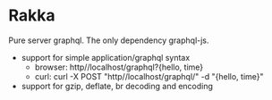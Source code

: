 # Rakka
Pure server graphql. The only dependency graphql-js.

* support for simple application/graphql syntax
  - browser: http//localhost/graphql?{hello, time}
  - curl: curl -X POST "http//localhost/graphql/" -d "{hello, time}"
* support for gzip, deflate, br decoding and encoding
